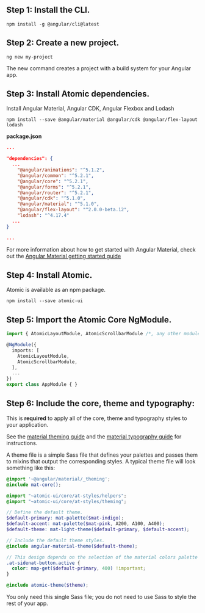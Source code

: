## Step 1: Install the CLI.
```
npm install -g @angular/cli@latest
```

## Step 2: Create a new project.
```
ng new my-project
```

The new command creates a project with a build system for your Angular app.

## Step 3: Install Atomic dependencies.
Install Angular Material, Angular CDK, Angular Flexbox and Lodash 
```
npm install --save @angular/material @angular/cdk @angular/flex-layout lodash
```

**package.json**
```json
...

"dependencies": {
  ...
    "@angular/animations": "^5.1.2",
    "@angular/common": "^5.2.1",
    "@angular/core": "^5.2.1",
    "@angular/forms": "^5.2.1",
    "@angular/router": "^5.2.1",
    "@angular/cdk": "^5.1.0",
    "@angular/material": "^5.1.0",
    "@angular/flex-layout": "^2.0.0-beta.12",
    "lodash": "^4.17.4"
  ...
}

...
```

For more information about how to get started with Angular Material, check out the [Angular Material getting started guide](https://material.angular.io/guide/getting-started)

## Step 4: Install Atomic.
Atomic  is available as an npm package.
```
npm install --save atomic-ui
```

## Step 5: Import the Atomic Core NgModule.
```typescript
import { AtomicLayoutModule, AtomicScrollbarModule /*, any other modules */ } from 'atomic-ui';

@NgModule({
  imports: [
    AtomicLayoutModule,
    AtomicScrollbarModule,
  ],
  ...
})
export class AppModule { }
```

## Step 6: Include the core, theme and typography:
This is **required** to apply all of the core, theme and typography styles to your application.

See the [material theming guide](https://github.com/angular/material2/blob/master/guides/theming.md) and the 
[material typography guide](https://github.com/angular/material2/blob/master/guides/typography.md) for instructions.

A theme file is a simple Sass file that defines your palettes and passes them to mixins that output the corresponding 
styles. A typical theme file will look something like this:

```scss
@import '~@angular/material/_theming';
@include mat-core();

@import "~atomic-ui/core/at-styles/helpers";
@import "~atomic-ui/core/at-styles/theming";

// Define the default theme.
$default-primary: mat-palette($mat-indigo);
$default-accent: mat-palette($mat-pink, A200, A100, A400);
$default-theme: mat-light-theme($default-primary, $default-accent);

// Include the default theme styles.
@include angular-material-theme($default-theme);

// This design depends on the selection of the material colors palette
.at-sidenat-button.active {
  color: map-get($default-primary, 400) !important;
}

@include atomic-theme($theme);

```

You only need this single Sass file; you do not need to use Sass to style the rest of your app.